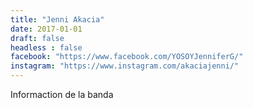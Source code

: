 ```yaml
---
title: "Jenni Akacia"
date: 2017-01-01
draft: false
headless : false
facebook: "https://www.facebook.com/YOSOYJenniferG/"
instagram: "https://www.instagram.com/akaciajenni/"
---
```

Informaction de la banda